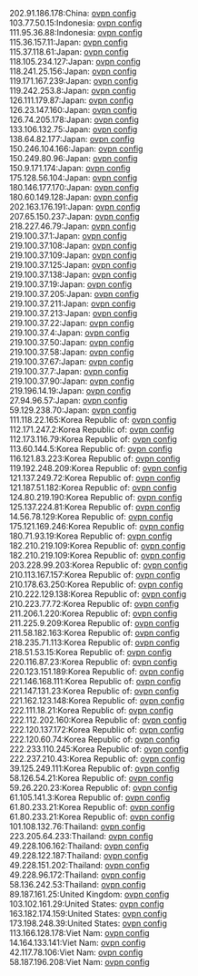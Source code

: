 202.91.186.178:China: [ovpn config](vpn/202_91_186_178.ovpn)  
103.77.50.15:Indonesia: [ovpn config](vpn/103_77_50_15.ovpn)  
111.95.36.88:Indonesia: [ovpn config](vpn/111_95_36_88.ovpn)  
115.36.157.11:Japan: [ovpn config](vpn/115_36_157_11.ovpn)  
115.37.118.61:Japan: [ovpn config](vpn/115_37_118_61.ovpn)  
118.105.234.127:Japan: [ovpn config](vpn/118_105_234_127.ovpn)  
118.241.25.156:Japan: [ovpn config](vpn/118_241_25_156.ovpn)  
119.171.167.239:Japan: [ovpn config](vpn/119_171_167_239.ovpn)  
119.242.253.8:Japan: [ovpn config](vpn/119_242_253_8.ovpn)  
126.111.179.87:Japan: [ovpn config](vpn/126_111_179_87.ovpn)  
126.23.147.160:Japan: [ovpn config](vpn/126_23_147_160.ovpn)  
126.74.205.178:Japan: [ovpn config](vpn/126_74_205_178.ovpn)  
133.106.132.75:Japan: [ovpn config](vpn/133_106_132_75.ovpn)  
138.64.82.177:Japan: [ovpn config](vpn/138_64_82_177.ovpn)  
150.246.104.166:Japan: [ovpn config](vpn/150_246_104_166.ovpn)  
150.249.80.96:Japan: [ovpn config](vpn/150_249_80_96.ovpn)  
150.9.171.174:Japan: [ovpn config](vpn/150_9_171_174.ovpn)  
175.128.56.104:Japan: [ovpn config](vpn/175_128_56_104.ovpn)  
180.146.177.170:Japan: [ovpn config](vpn/180_146_177_170.ovpn)  
180.60.149.128:Japan: [ovpn config](vpn/180_60_149_128.ovpn)  
202.163.176.191:Japan: [ovpn config](vpn/202_163_176_191.ovpn)  
207.65.150.237:Japan: [ovpn config](vpn/207_65_150_237.ovpn)  
218.227.46.79:Japan: [ovpn config](vpn/218_227_46_79.ovpn)  
219.100.37.1:Japan: [ovpn config](vpn/219_100_37_1.ovpn)  
219.100.37.108:Japan: [ovpn config](vpn/219_100_37_108.ovpn)  
219.100.37.109:Japan: [ovpn config](vpn/219_100_37_109.ovpn)  
219.100.37.125:Japan: [ovpn config](vpn/219_100_37_125.ovpn)  
219.100.37.138:Japan: [ovpn config](vpn/219_100_37_138.ovpn)  
219.100.37.19:Japan: [ovpn config](vpn/219_100_37_19.ovpn)  
219.100.37.205:Japan: [ovpn config](vpn/219_100_37_205.ovpn)  
219.100.37.211:Japan: [ovpn config](vpn/219_100_37_211.ovpn)  
219.100.37.213:Japan: [ovpn config](vpn/219_100_37_213.ovpn)  
219.100.37.22:Japan: [ovpn config](vpn/219_100_37_22.ovpn)  
219.100.37.4:Japan: [ovpn config](vpn/219_100_37_4.ovpn)  
219.100.37.50:Japan: [ovpn config](vpn/219_100_37_50.ovpn)  
219.100.37.58:Japan: [ovpn config](vpn/219_100_37_58.ovpn)  
219.100.37.67:Japan: [ovpn config](vpn/219_100_37_67.ovpn)  
219.100.37.7:Japan: [ovpn config](vpn/219_100_37_7.ovpn)  
219.100.37.90:Japan: [ovpn config](vpn/219_100_37_90.ovpn)  
219.196.14.19:Japan: [ovpn config](vpn/219_196_14_19.ovpn)  
27.94.96.57:Japan: [ovpn config](vpn/27_94_96_57.ovpn)  
59.129.238.70:Japan: [ovpn config](vpn/59_129_238_70.ovpn)  
111.118.22.165:Korea Republic of: [ovpn config](vpn/111_118_22_165.ovpn)  
112.171.247.2:Korea Republic of: [ovpn config](vpn/112_171_247_2.ovpn)  
112.173.116.79:Korea Republic of: [ovpn config](vpn/112_173_116_79.ovpn)  
113.60.144.5:Korea Republic of: [ovpn config](vpn/113_60_144_5.ovpn)  
116.121.83.223:Korea Republic of: [ovpn config](vpn/116_121_83_223.ovpn)  
119.192.248.209:Korea Republic of: [ovpn config](vpn/119_192_248_209.ovpn)  
121.137.249.72:Korea Republic of: [ovpn config](vpn/121_137_249_72.ovpn)  
121.187.51.182:Korea Republic of: [ovpn config](vpn/121_187_51_182.ovpn)  
124.80.219.190:Korea Republic of: [ovpn config](vpn/124_80_219_190.ovpn)  
125.137.224.81:Korea Republic of: [ovpn config](vpn/125_137_224_81.ovpn)  
14.56.78.129:Korea Republic of: [ovpn config](vpn/14_56_78_129.ovpn)  
175.121.169.246:Korea Republic of: [ovpn config](vpn/175_121_169_246.ovpn)  
180.71.93.19:Korea Republic of: [ovpn config](vpn/180_71_93_19.ovpn)  
182.210.219.109:Korea Republic of: [ovpn config](vpn/182_210_219_109.ovpn)  
182.210.219.109:Korea Republic of: [ovpn config](vpn/182_210_219_109.ovpn)  
203.228.99.203:Korea Republic of: [ovpn config](vpn/203_228_99_203.ovpn)  
210.113.167.157:Korea Republic of: [ovpn config](vpn/210_113_167_157.ovpn)  
210.178.63.250:Korea Republic of: [ovpn config](vpn/210_178_63_250.ovpn)  
210.222.129.138:Korea Republic of: [ovpn config](vpn/210_222_129_138.ovpn)  
210.223.77.72:Korea Republic of: [ovpn config](vpn/210_223_77_72.ovpn)  
211.206.1.220:Korea Republic of: [ovpn config](vpn/211_206_1_220.ovpn)  
211.225.9.209:Korea Republic of: [ovpn config](vpn/211_225_9_209.ovpn)  
211.58.182.163:Korea Republic of: [ovpn config](vpn/211_58_182_163.ovpn)  
218.235.71.113:Korea Republic of: [ovpn config](vpn/218_235_71_113.ovpn)  
218.51.53.15:Korea Republic of: [ovpn config](vpn/218_51_53_15.ovpn)  
220.116.87.23:Korea Republic of: [ovpn config](vpn/220_116_87_23.ovpn)  
220.123.151.189:Korea Republic of: [ovpn config](vpn/220_123_151_189.ovpn)  
221.146.168.111:Korea Republic of: [ovpn config](vpn/221_146_168_111.ovpn)  
221.147.131.23:Korea Republic of: [ovpn config](vpn/221_147_131_23.ovpn)  
221.162.123.148:Korea Republic of: [ovpn config](vpn/221_162_123_148.ovpn)  
222.111.18.21:Korea Republic of: [ovpn config](vpn/222_111_18_21.ovpn)  
222.112.202.160:Korea Republic of: [ovpn config](vpn/222_112_202_160.ovpn)  
222.120.137.172:Korea Republic of: [ovpn config](vpn/222_120_137_172.ovpn)  
222.120.60.74:Korea Republic of: [ovpn config](vpn/222_120_60_74.ovpn)  
222.233.110.245:Korea Republic of: [ovpn config](vpn/222_233_110_245.ovpn)  
222.237.210.43:Korea Republic of: [ovpn config](vpn/222_237_210_43.ovpn)  
39.125.249.111:Korea Republic of: [ovpn config](vpn/39_125_249_111.ovpn)  
58.126.54.21:Korea Republic of: [ovpn config](vpn/58_126_54_21.ovpn)  
59.26.220.23:Korea Republic of: [ovpn config](vpn/59_26_220_23.ovpn)  
61.105.141.3:Korea Republic of: [ovpn config](vpn/61_105_141_3.ovpn)  
61.80.233.21:Korea Republic of: [ovpn config](vpn/61_80_233_21.ovpn)  
61.80.233.21:Korea Republic of: [ovpn config](vpn/61_80_233_21.ovpn)  
101.108.132.76:Thailand: [ovpn config](vpn/101_108_132_76.ovpn)  
223.205.64.233:Thailand: [ovpn config](vpn/223_205_64_233.ovpn)  
49.228.106.162:Thailand: [ovpn config](vpn/49_228_106_162.ovpn)  
49.228.122.187:Thailand: [ovpn config](vpn/49_228_122_187.ovpn)  
49.228.151.202:Thailand: [ovpn config](vpn/49_228_151_202.ovpn)  
49.228.96.172:Thailand: [ovpn config](vpn/49_228_96_172.ovpn)  
58.136.242.53:Thailand: [ovpn config](vpn/58_136_242_53.ovpn)  
89.187.161.25:United Kingdom: [ovpn config](vpn/89_187_161_25.ovpn)  
103.102.161.29:United States: [ovpn config](vpn/103_102_161_29.ovpn)  
163.182.174.159:United States: [ovpn config](vpn/163_182_174_159.ovpn)  
173.198.248.39:United States: [ovpn config](vpn/173_198_248_39.ovpn)  
113.166.128.178:Viet Nam: [ovpn config](vpn/113_166_128_178.ovpn)  
14.164.133.141:Viet Nam: [ovpn config](vpn/14_164_133_141.ovpn)  
42.117.78.106:Viet Nam: [ovpn config](vpn/42_117_78_106.ovpn)  
58.187.196.208:Viet Nam: [ovpn config](vpn/58_187_196_208.ovpn)  

